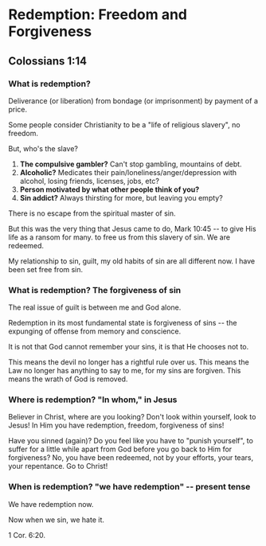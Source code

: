 # Redemption: Freedom and Forgiveness
## Colossians 1:14

### What is redemption?

Deliverance (or liberation) from bondage (or imprisonment) by payment of a price.

Some people consider Christianity to be a "life of religious slavery", no freedom.

But, who's the slave?

1. **The compulsive gambler?** Can't stop gambling, mountains of debt.
2. **Alcoholic?** Medicates their pain/loneliness/anger/depression with alcohol, losing friends, licenses, jobs, etc?
3. **Person motivated by what other people think of you?**
4. **Sin addict?** Always thirsting for more, but leaving you empty?

There is no escape from the spiritual master of sin.

But this was the very thing that Jesus came to do, Mark 10:45 -- to give His life as a ransom for many. to free us from this slavery of sin. We are redeemed.

My relationship to sin, guilt, my old habits of sin are all different now. I have been set free from sin.

### What is redemption? The forgiveness of sin

The real issue of guilt is between me and God alone.

Redemption in its most fundamental state is forgiveness of sins -- the expunging of offense from memory and conscience.

It is not that God cannot remember your sins, it is that He chooses not to.

This means the devil no longer has a rightful rule over us. This means the Law no longer has anything to say to me, for my sins are forgiven. This means the wrath of God is removed.

### Where is redemption? "In whom," in Jesus

Believer in Christ, where are you looking? Don't look within yourself, look to Jesus! In Him you have redemption, freedom, forgiveness of sins!

Have you sinned (again)? Do you feel like you have to "punish yourself", to suffer for a little while apart from God before you go back to Him for forgiveness? No, you have been redeemed, not by your efforts, your tears, your repentance. Go to Christ!

### When is redemption? "we have redemption" -- present tense

We have redemption now.

Now when we sin, we hate it.

1 Cor. 6:20.